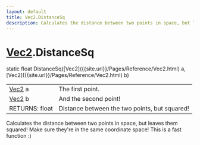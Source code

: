 ```yaml
---
layout: default
title: Vec2.DistanceSq
description: Calculates the distance between two points in space, but leaves them squared! Make sure they're in the same coordinate space! This is a fast function .)
---
```

# [Vec2]({{site.url}}/Pages/Reference/Vec2.html).DistanceSq

<div class='signature' markdown='1'>
static float DistanceSq([Vec2]({{site.url}}/Pages/Reference/Vec2.html) a, [Vec2]({{site.url}}/Pages/Reference/Vec2.html) b)
</div>

|  |  |
|--|--|
|[Vec2]({{site.url}}/Pages/Reference/Vec2.html) a|The first point.|
|[Vec2]({{site.url}}/Pages/Reference/Vec2.html) b|And the second point!|
|RETURNS: float|Distance between the two points, but squared!|

Calculates the distance between two points in space, but
leaves them squared! Make sure they're in the same coordinate
space! This is a fast function :)



